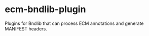 # ecm-bndlib-plugin
Plugins for Bndlib that can process ECM annotations and generate MANIFEST headers.
